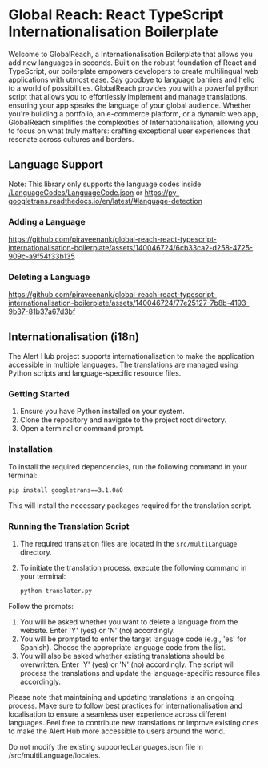 # Global Reach: React TypeScript Internationalisation Boilerplate

Welcome to GlobalReach, a Internationalisation Boilerplate that allows you add new languages in seconds. Built on the robust foundation of React and TypeScript, our boilerplate empowers developers to create multilingual web applications with utmost ease. Say goodbye to language barriers and hello to a world of possibilities. GlobalReach provides you with a powerful python script that allows you to effortlessly implement and manage translations, ensuring your app speaks the language of your global audience. Whether you're building a portfolio, an e-commerce platform, or a dynamic web app, GlobalReach simplifies the complexities of Internationalisation, allowing you to focus on what truly matters: crafting exceptional user experiences that resonate across cultures and borders.

## Language Support
Note: This library only supports the language codes inside [/LanguageCodes/LanguageCode.json](https://github.com/piraveenank/global-reach-react-typescript-internationalisation-boilerplate/blob/main/src/multiLanguage/LanguageCodes/LanguageCodes.json) or https://py-googletrans.readthedocs.io/en/latest/#language-detection

### Adding a Language
https://github.com/piraveenank/global-reach-react-typescript-internationalisation-boilerplate/assets/140046724/6cb33ca2-d258-4725-909c-a9f54f33b135

### Deleting a Language
https://github.com/piraveenank/global-reach-react-typescript-internationalisation-boilerplate/assets/140046724/77e25127-7b8b-4193-9b37-81b37a67d3bf

## Internationalisation (i18n)

The Alert Hub project supports internationalisation to make the application accessible in multiple languages. The translations are managed using Python scripts and language-specific resource files.

### Getting Started

1. Ensure you have Python installed on your system.
2. Clone the repository and navigate to the project root directory.
3. Open a terminal or command prompt.

### Installation

To install the required dependencies, run the following command in your terminal:

   ```bash
   pip install googletrans==3.1.0a0
   ```
This will install the necessary packages required for the translation script.

### Running the Translation Script

1. The required translation files are located in the `src/multiLanguage` directory.
2. To initiate the translation process, execute the following command in your terminal:

   ```bash
   python translater.py
   
Follow the prompts:
1. You will be asked whether you want to delete a language from the website. Enter 'Y' (yes) or 'N' (no) accordingly.
1. You will be prompted to enter the target language code (e.g., 'es' for Spanish). Choose the appropriate language code from the list.
2. You will also be asked whether existing translations should be overwritten. Enter 'Y' (yes) or 'N' (no) accordingly.
The script will process the translations and update the language-specific resource files accordingly.

Please note that maintaining and updating translations is an ongoing process. Make sure to follow best practices for internationalisation and localisation to ensure a seamless user experience across different languages.
Feel free to contribute new translations or improve existing ones to make the Alert Hub more accessible to users around the world.

Do not modify the existing supportedLanguages.json file in /src/multiLanguage/locales.
